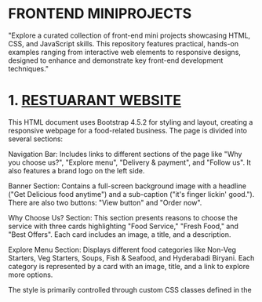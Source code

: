 # FRONTEND MINIPROJECTS
"Explore a curated collection of front-end mini projects showcasing HTML, CSS, and JavaScript skills. This repository features practical, hands-on examples ranging from interactive web elements to responsive designs, designed to enhance and demonstrate key front-end development techniques."

# 1.  [RESTUARANT WEBSITE](https://github.com/venkateshyelisetti21/FRONTEND-MINIPROJECTS/tree/main/Restuarant-Website)
This HTML document uses Bootstrap 4.5.2 for styling and layout, creating a responsive webpage for a food-related business. The page is divided into several sections:

Navigation Bar: Includes links to different sections of the page like "Why you choose us?", "Explore menu", "Delivery & payment", and "Follow us". It also features a brand logo on the left side.

Banner Section: Contains a full-screen background image with a headline ("Get Delicious food anytime") and a sub-caption ("it's finger lickin' good."). There are also two buttons: "View button" and "Order now".

Why Choose Us? Section: This section presents reasons to choose the service with three cards highlighting "Food Service," "Fresh Food," and "Best Offers". Each card includes an image, a title, and a description.

Explore Menu Section: Displays different food categories like Non-Veg Starters, Veg Starters, Soups, Fish & Seafood, and Hyderabadi Biryani. Each category is represented by a card with an image, title, and a link to explore more options.

The style is primarily controlled through custom CSS classes defined in the <style> block. The page is designed to be visually appealing with a modern layout and a focus on responsive design, ensuring it looks good on various devices.


# 2.  [ECOMMERCE WEBSITE](https://github.com/venkateshyelisetti21/FRONTEND-MINIPROJECTS/tree/main/Ecommerce-website)
Building an E-Commerce Static Front-End Website Using HTML and CSS
In today's digital age, creating a compelling and user-friendly e-commerce website is essential for any business looking to thrive online. For this project, I developed a static front-end e-commerce website using HTML and CSS. This approach allowed me to focus on the core aspects of web design and user interface without the complexities of server-side programming or dynamic content generation. Below, I’ll walk you through the key elements of the project, including the design process, features, and technologies used.

### Project Overview
The objective of this project was to design a visually appealing and functional static e-commerce website that showcases products, facilitates user navigation, and enhances the overall shopping experience. While the website is static, it simulates the essential features of a full-fledged e-commerce site, including product listings, a shopping cart, and a checkout process.

### Design and Development Process
Planning and Wireframing

The initial phase involved planning the website’s structure and layout. I created wireframes to outline the essential components of the site, including the homepage, product pages, and shopping cart. These wireframes served as a blueprint for the design and ensured that all key elements were included in the final design.

### HTML Structure

Using HTML, I built the foundational structure of the website. The HTML code defines the layout and content of the site, including headings, paragraphs, images, and links. I organized the content into semantic sections to enhance readability and maintainability. Key HTML elements included:

Header: Contains the site logo, navigation menu, and search bar.
Homepage: Features a hero section with promotional banners, product categories, and featured products.
Product Pages: Display individual product details, including images, descriptions, prices, and “Add to Cart” buttons.
Shopping Cart: Shows a summary of selected items, their quantities, and total price.
Footer: Includes additional navigation links, contact information, and social media icons.
CSS Styling

CSS was used to style the HTML elements and create a visually appealing design. I focused on achieving a clean and modern look that aligns with contemporary e-commerce trends. The key CSS aspects included:

Layout and Positioning: Utilized CSS Flexbox and Grid to create responsive and adaptive layouts. This ensures that the website looks great on all devices, from desktops to mobile phones.
Typography: Chose modern and legible fonts to enhance readability and create a professional appearance.
Color Scheme: Selected a cohesive color palette that reflects the brand’s identity and creates a pleasant visual experience.
Buttons and Links: Styled interactive elements such as buttons and links to be visually distinct and user-friendly. Hover effects were added to improve interactivity.
Product Images: Ensured that product images are responsive and properly aligned to maintain consistency across different screen sizes.
Responsive Design

To ensure that the website is accessible and functional on various devices, I implemented responsive design principles using CSS media queries. This approach allows the site to adapt to different screen sizes and orientations, providing an optimal viewing experience for users.

### Testing and Optimization

Thorough testing was conducted to identify and resolve any issues related to layout, functionality, or performance. I tested the website on multiple devices and browsers to ensure compatibility and responsiveness. Additionally, I optimized the site’s performance by minimizing CSS file sizes and optimizing images to reduce load times.

### Key Features
Homepage Design

The homepage serves as the entry point to the site and is designed to capture users’ attention with visually appealing elements. It includes a hero section with high-quality images and promotional banners that highlight current sales or new arrivals. Below the hero section, users can browse product categories and view featured products.

### Product Listings

Each product page displays detailed information about individual products, including high-resolution images, descriptions, prices, and customer reviews. The “Add to Cart” button allows users to easily add items to their shopping cart.

### Shopping Cart

The shopping cart provides users with an overview of their selected items, including product names, quantities, prices, and the total amount. Users can modify quantities or remove items from the cart before proceeding to the checkout process.

### Navigation and Usability

The navigation menu is designed to be intuitive and user-friendly, providing easy access to key sections of the site, such as product categories, the shopping cart, and user account settings. The search bar allows users to quickly find specific products.

### Footer Information

The footer includes essential information such as contact details, additional navigation links, and social media icons. This ensures that users have access to important information and can connect with the brand through various channels.

### Conclusion
Developing this static e-commerce website using HTML and CSS has been an enriching experience, allowing me to apply my front-end development skills in a practical context. The project highlights the importance of a well-structured layout, responsive design, and user-friendly interface in creating an effective online shopping experience.

While this website is static, the principles and techniques applied can be extended to dynamic e-commerce sites with additional functionality and back-end integration. The skills acquired through this project will serve as a foundation for future development endeavors and contribute to my growth as a front-end developer.

# 3.  [LIGHT SWITCH ON-OFF WEBSITE](https://github.com/venkateshyelisetti21/FRONTEND-MINIPROJECTS/tree/main/LightSwitch-ON-OFF)
The core functionality of this web page is to simulate a light switch that toggles a light bulb on and off, along with a corresponding visual change to a cat image. Below is a detailed description of the key components and functionality:

### HTML Structure
The HTML structure begins with the necessary <head> tags, where external stylesheets and scripts are linked. These include Bootstrap’s CSS and JavaScript, jQuery, and Popper.js, which are essential for responsive design and user interaction.

The <body> of the document contains the primary content and styling information. A <style> tag within the body defines custom CSS for the webpage, setting the tone for the dark background (dark-bg class) and designing elements like buttons and images.

### CSS Styling
Custom CSS is employed to style various elements such as:

Background and Layout: The .dark-bg class provides a dark background color for the page, enhancing the visual contrast with the bright bulb and cat images.
Images: The .bulb-image and .cat-image classes define specific widths for the images displayed on the page, ensuring they are consistently sized.
Switch Board: The .switch-board class defines the background color, size, and padding for the switch panel, which houses the buttons and status message. This panel has rounded corners for a modern look.
Buttons: The buttons are styled with specific dimensions, colors, and fonts. The on-switch and off-switch classes ensure that the buttons are easily distinguishable, with color changes that signify their active status.
JavaScript Functionality
The interactivity of the webpage is managed through JavaScript functions that respond to user actions:

### Switch Off (switchOff function):

Changes the bulb image to depict a bulb that is turned off.
Updates the cat image to show the cat with closed eyes, indicating a response to the light being turned off.
Changes the text of the switch status to "Switched Off."
Modifies the background color of the buttons, making the "OFF" button appear active (light grey) and the "ON" button appear ready to be clicked (green).
Switch On (switchOn function):

Changes the bulb image back to one that shows the bulb turned on.
Restores the original cat image with open eyes, indicating that the light is on.
Updates the switch status text to "Switched On."
Alters the button colors, making the "ON" button appear active (light grey) and the "OFF" button appear inactive (red).
Interaction and User Experience
When the user clicks the "ON" or "OFF" buttons, the JavaScript functions execute and update the content dynamically, providing immediate visual feedback. The button colors and images change, giving a sense of control over the simulated light bulb, and the text content updates to reflect the current state of the bulb.

### External Resources
The code references images hosted on a cloud platform for the bulb and cat visuals. These images change based on the user's interactions with the switches.

### Conclusion
Overall, the code demonstrates an effective use of HTML, CSS, and JavaScript to create an interactive web page that responds to user input. Bootstrap enhances the visual appeal and responsiveness of the design, while the custom JavaScript ensures the webpage is engaging and dynamic. This code could serve as a learning example for beginners or as a basis for more complex interactive web applications.

# 4. [COLOR PICKER](https://github.com/venkateshyelisetti21/FRONTEND-MINIPROJECTS/tree/main/Color%20Picker)

### HTML Structure
The HTML document begins with the <!DOCTYPE html> declaration, which defines the document type and version. The html tag encapsulates the entire document, which includes two main sections: the head and the body.

### Head Section
The head section contains links to external resources:

Bootstrap CSS: A link to the Bootstrap framework’s CSS file is provided via a CDN (Content Delivery Network). Bootstrap is a popular CSS framework that offers pre-designed components and styles to ensure a responsive and consistent design across devices.

jQuery and Bootstrap JS: The section includes jQuery and Bootstrap's JavaScript files, which are also loaded via CDN. These scripts provide functionality for dynamic behavior and interactivity. jQuery is a widely used JavaScript library that simplifies DOM manipulation, event handling, and AJAX interactions. Bootstrap’s JavaScript components require jQuery to function.

### Body Section
The body of the document contains a style block with custom CSS and the main content wrapped within the container div.

### Custom CSS
.bg: A class defining a white background and full viewport height (100vh) for the main content section.
.heading: Sets the font family to "Roboto" for the heading element.
.button1, .button2, .button3, .button4: These classes define the style for the four buttons, including padding, border-radius, background colors, and text colors. Each button has a different background color corresponding to the color it will apply when clicked.
.color-para-bg: Defines the background color as black with white text, rounded corners, and bold, medium-sized text for the paragraph that displays the selected background color.
.span-color: A class that sets the text color to a light blue shade.
Main Content
The content is wrapped inside a container div that uses Bootstrap's grid system. The layout centers the main content horizontally on the page using two col classes, with the central column occupying six out of twelve grid spaces (col-lg-6).

Heading: A centered heading with the text "Color Picker" styled by the .heading class.
Buttons: Four buttons are displayed below the heading. Each button has an onclick event that triggers a corresponding JavaScript function to change the background color.
Paragraph: Below the buttons, a paragraph displays the current background color. The paragraph uses the .color-para-bg class for styling, and the color code is displayed inside a span element with the id of "spanName".
JavaScript
The script is linked externally and contains four functions—buttn1(), buttn2(), buttn3(), and buttn4()—each corresponding to a button.

Event Handling: When a button is clicked, its respective function is triggered.
DOM Manipulation: The background color of the div with the id "background" is changed, and the color code is updated in the span element with the id "spanName".
Each function updates the backgroundColor of the bg element and the textContent of the spanName element to match the selected color.

### Conclusion
This code provides a clean and straightforward user interface where users can interactively change the background color of a webpage section by clicking on buttons. The use of Bootstrap ensures that the design is responsive, while custom CSS and JavaScript enable the interactive functionality.


# 5. [COUNTER APPLICATION](https://github.com/venkateshyelisetti21/FRONTEND-MINIPROJECTS/tree/main/Counter%20Application)

The application utilizes HTML for the structure, CSS for styling, and JavaScript for the interactivity. Additionally, the Bootstrap framework is integrated for basic layout and responsiveness.

### HTML Structure
The HTML file begins with the <!DOCTYPE html> declaration, ensuring that the document is recognized as HTML5. The <head> section includes links to external resources, specifically Bootstrap and jQuery libraries. Bootstrap is used for styling and layout management, while jQuery facilitates easy DOM manipulation and event handling.

Inside the <body> tag, custom CSS is defined to style specific elements of the application. The CSS styles define the background color, text alignment, font properties, and button styles. The primary container of the application, represented by the div element with the class bg-container, is centrally aligned using Bootstrap's flexbox utilities (d-flex, flex-column, justify-content-center, text-center), ensuring that the content is vertically and horizontally centered within the viewport.

The application features a heading (Counter), a paragraph element (<p>) to display the counter value, and three buttons (DECREASE, RESET, INCREASE). These buttons trigger the corresponding JavaScript functions (onDecrement, onReset, onIncrement) when clicked.

### JavaScript Interactivity
The interactivity of the counter application is handled through JavaScript, which is linked in the HTML via an external script file, Counter-application.js. This script contains three primary functions that control the behavior of the counter:

onIncrement(): This function is executed when the "INCREASE" button is clicked. It retrieves the current counter value from the counterValue element, converts it to an integer, increments it by one, and updates the displayed value. Additionally, the text color of the counter changes based on the value: green for positive numbers, red for negative, and black for zero. This visual feedback enhances user experience by immediately conveying whether the counter is positive, negative, or neutral.

onDecrement(): Triggered by the "DECREASE" button, this function behaves similarly to onIncrement(), but it decreases the counter value by one. The color of the counter is also updated according to the value.

onReset(): When the "RESET" button is clicked, this function resets the counter value to zero and changes the text color back to black, indicating a neutral state.

User Experience and Functionality
This counter application is designed to be intuitive and user-friendly. The minimalist design, coupled with color-coded feedback, makes it easy for users to understand the current state of the counter. The buttons are clearly labeled, and their functionality is straightforward, ensuring that users can interact with the counter without any confusion.

The use of Bootstrap ensures that the application is responsive, meaning it will display correctly on various devices and screen sizes. The CSS customizations align with the overall design, providing a consistent look and feel.

In conclusion, this counter application serves as a fundamental example of how HTML, CSS, and JavaScript can be combined to create interactive web applications. It effectively demonstrates the power of JavaScript in manipulating the DOM and providing real-time feedback to users, all within a clean and responsive interface facilitated by Bootstrap.


# 6.   [GUESSING NUMBER GAME](https://github.com/venkateshyelisetti21/FRONTEND-MINIPROJECTS/tree/main/Guessing%20Number%20Game)

### Number Guessing Game: An Overview

This project is a simple yet engaging number-guessing game built with HTML, CSS, and JavaScript. The objective of the game is to guess a randomly generated number between 1 and 100. This game offers an interactive way for users to test their guessing skills, with immediate feedback provided for each guess. The project also leverages Bootstrap for responsive design, ensuring a user-friendly experience across different devices.

### HTML Structure

The HTML file is the foundation of the game’s structure. It includes references to Bootstrap's CSS and JS libraries for styling and interactivity. The document is organized into two main sections:

1. **Header Section**:
   - The `head` tag includes links to Bootstrap's CSS, jQuery, Popper.js, and Bootstrap's JavaScript. These libraries are crucial for ensuring that the game is responsive and interactive.

2. **Body Section**:
   - The `body` tag contains the game's user interface elements. The layout is structured using Bootstrap's grid system, ensuring that the game is displayed properly on all screen sizes.
   - The game is wrapped inside a `container-fluid` div with a `bg-container` class, setting the background color to blue and occupying the entire viewport height.
   - Inside this container, the first row presents an image related to the game, accompanied by a brief description encouraging the user to find the right number between 1 and 100.
   - The second row contains the main game interface, where the user interacts with the game. This includes a heading, an input field for the user's guess, a button to submit the guess, and a paragraph element to display the result.

### CSS Styling

The styling is handled within a `<style>` block in the `body` section, with custom classes used to enhance the game's visual appeal:

- **bg-container**: Sets the overall background color of the game to a light blue shade.
- **guess-game-img**: Ensures that the game-related image is responsive, filling the width of its container.
- **game-description**: Styles the game description with the Roboto font, setting the size, weight, and color to match the overall design theme.
- **guess-heading**: Defines the appearance of the game's main heading, including a bold font style and white color for better visibility against the blue background.
- **user-input**: Styles the input field where the user enters their guess, making it larger and more readable.
- **game-result**: Styles the result message that displays after each guess, ensuring it is clearly visible to the user.
- **check-guess**: Customizes the appearance of the button used to submit the user's guess, with rounded corners and padding for a modern look.

### JavaScript Logic

The core functionality of the game is implemented in the `guessing-game.js` script, which is referenced at the bottom of the HTML file. This script is responsible for generating the random number and evaluating the user's guesses.

1. **Variable Declarations**:
   - `gameResult`: Links to the DOM element where the result of the user's guess is displayed.
   - `userInput`: References the input field where the user enters their guess.
   - `randomNum`: Generates a random number between 1 and 100, which the user must guess.

2. **checkGuess() Function**:
   - This function is triggered when the user clicks the "Check" button. It reads the user's input, converts it to an integer, and compares it to the randomly generated number.
   - Based on the comparison, the function provides feedback:
     - If the guess is too high, the message "It's too High, Try again..." is displayed with a blue background.
     - If the guess is too low, the message "It's too Low, Try again..." is displayed with the same blue background.
     - If the guess is correct, a congratulatory message "Congrats! You got it..." is shown, with the background turning green.
     - If the input is invalid (e.g., non-numeric), an error message "Please provide valid Input" appears with a red background.

### Conclusion

This project serves as a practical example of how to combine HTML, CSS, and JavaScript to create an interactive web-based game. By leveraging Bootstrap for styling and responsiveness, it ensures a smooth user experience. The straightforward logic implemented in JavaScript makes it an excellent starting point for beginners looking to understand DOM manipulation and conditional statements in a fun and engaging way. This code can be further enhanced with additional features, such as keeping score or adding difficulty levels, making it a versatile template for more advanced projects.

# 7. [Like and Unlike Button](https://github.com/venkateshyelisetti21/FRONTEND-MINIPROJECTS/tree/main/Like%20and%20Unlike%20Button)

A simple interactive webpage that features a "like" button functionality, primarily implemented using HTML, CSS, and JavaScript, with the aid of Bootstrap for styling and Font Awesome for icons. The code is structured to create a responsive and visually appealing user interface that allows users to "like" an image of a puppy, which in turn alters the visual state of the webpage.

### HTML Structure
The HTML code starts with the <!DOCTYPE html> declaration, which defines the document as an HTML5 document. The <html> tag encloses the entire content of the webpage, followed by the <head> section, which includes meta-information, such as links to external stylesheets and scripts. The webpage imports Bootstrap from a CDN for responsive design and pre-built components, along with jQuery, Popper.js, and Bootstrap’s JavaScript for interactive features. Additionally, Font Awesome is included to provide access to a variety of icons, specifically the "thumbs-up" icon used in this case.

Within the <body> tag, the structure includes an image element (<img>) and a button, both of which are the key elements of the interactive feature. The image is sourced from a URL and is assigned the class puppy-image and an ID puppyImage. The class ensures that the image's width is set to 100%, making it responsive.

The div element that follows contains the interactive elements, which are aligned centrally on the webpage using Bootstrap's d-flex, flex-row, and justify-content-center classes. The fa-thumbs-up icon, provided by Font Awesome, is used as a visual indicator of the "like" action and is followed by a button element labeled "Like". Both the icon and the button have their unique IDs (likeIcon and likeButton respectively), which are referenced in the JavaScript to manage their behavior.

### CSS Styling
The embedded CSS, found in the <style> block or external stylesheet, dictates the appearance of the image and interactive elements. The puppy-image class ensures that the image scales appropriately within its container by setting its width to 100%. The like-icon class sets the initial color of the icon to a muted shade (#cbd2d9) and defines its size as 40px to ensure it is easily visible.

The like-button class styles the button with a muted background color (#cbd2d9), text color (#9aa5b1), and additional attributes like font size, button dimensions, and rounded corners, creating a consistent and modern appearance in line with typical Bootstrap buttons.

### JavaScript Functionality
The JavaScript code introduces interactivity to the webpage. It begins by selecting the relevant DOM elements (likeButtonElement, likeIconElement, and puppyImage) using getElementById. A boolean variable, isLiked, is initialized to false to track the state of the "like" feature.

The onClickLikeButton function is the core of the interactivity. When the button is clicked, the function checks the current state of isLiked. If isLiked is false, indicating that the image has not been liked, the function changes the image source to a different image (a "liked" puppy image) and updates the icon and button colors to a highlighted shade (#0967d2). The isLiked variable is then set to true. If the image is already liked (isLiked is true), the function reverts the image, icon, and button colors to their original states and sets isLiked back to false.

### Conclusion
Overall, this code effectively combines HTML, CSS, and JavaScript to create an interactive and responsive webpage. The use of external libraries like Bootstrap and Font Awesome simplifies styling and iconography, while the JavaScript function adds dynamic behavior, making the webpage both functional and aesthetically pleasing.


# 8. [Season Switch Dynamic Website](https://github.com/venkateshyelisetti21/FRONTEND-MINIPROJECTS/tree/main/Season%20switch)

A dynamic web page that allows users to switch between different seasonal images (Spring, Summer, Autumn, and Winter) by clicking on corresponding buttons. The implementation utilizes a combination of HTML, CSS, and JavaScript, with Bootstrap incorporated for responsive design, ensuring that the layout adapts seamlessly across various screen sizes.

### HTML Structure
The HTML structure starts with the standard <!DOCTYPE html> declaration, followed by the <html> tag that encloses the entire document. Inside the <head> section, Bootstrap’s CSS and JavaScript files are linked via CDN to provide responsive design and utility classes. The JavaScript libraries, including jQuery, Popper.js, and Bootstrap’s JS, are essential for handling the responsive behaviors and the dynamic functionality provided by the buttons.

The <body> section houses the primary content of the webpage. Two img tags are defined, each displaying a different image based on the screen size. The first image (smallBg) is displayed on smaller screens (d-inline d-md-none), while the second image (largeBg) is shown on larger screens (d-none d-md-inline). Both images are initially set to display a generic image representing all four seasons.

Below the images, a div element is used to contain the buttons. The d-flex flex-row justify-content-center mt-4 classes from Bootstrap are used to align the buttons centrally within a flexbox layout, ensuring a neat and orderly appearance. The buttons, each corresponding to a different season, have unique classes assigned that are used for styling purposes. The onclick attribute in each button triggers a JavaScript function when the button is clicked.

### CSS Styling
The CSS defined in the <style> section of the document controls the appearance of the images and buttons. The .season-image class sets the images to occupy the full width of their container and a height of 85% of the viewport height, ensuring that the images are large and prominent on the page.

The buttons are styled with a consistent design, defined by the .button class. This class sets the button dimensions, font style, background color, and rounded corners, giving the buttons a modern and uniform look. Each season’s button has a unique background color, defined by additional classes (.spring-button, .summer-button, .autumn-button, .winter-button), which visually distinguishes them according to their corresponding season.

### JavaScript Functionality
The interactivity of the webpage is powered by the JavaScript code in the season-switch.js file. The script begins by selecting the two image elements (smallBg and largeBg) using getElementById, storing them in variables smallImg and largeImg. It then defines several variables, each holding the URL of a seasonal image in two resolutions: one for small screens and one for medium screens.

The core functionality is provided by four functions: springSeason, summerSeason, autumnSeason, and winterSeason. Each function updates the src attributes of the smallImg and largeImg elements with the URLs of the corresponding seasonal images. For example, when the "Spring" button is clicked, the springSeason function changes the image displayed to the spring images, one for small screens and one for larger screens. Similarly, clicking on the "Summer," "Autumn," or "Winter" buttons will call the respective functions, updating the images to those representing the selected season.

### Conclusion
This code offers an elegant solution for displaying seasonal images based on user input. By combining the power of HTML for structure, CSS for styling, and JavaScript for dynamic behavior, the webpage is both visually appealing and highly interactive. The use of Bootstrap ensures that the layout is responsive, providing a consistent user experience across different devices. Overall, the implementation demonstrates a well-structured approach to creating a user-friendly and engaging web application.


# 9. [Addition Game](https://github.com/venkateshyelisetti21/FRONTEND-MINIPROJECTS/tree/main/Addition%20Game)

A simple and interactive addition game built using HTML, CSS, and JavaScript. The primary purpose of the game is to engage users in practicing basic arithmetic by summing two randomly generated numbers. It includes a user interface designed with Bootstrap for styling, and JavaScript for functionality, ensuring a seamless user experience.

### Structure and Layout
The game is structured using standard HTML elements. The <!DOCTYPE html> declaration defines the document type and ensures compatibility across different browsers. The HTML document is divided into three main sections: the head, body, and embedded scripts.

### Head Section
The head section of the HTML file includes references to external CSS and JavaScript libraries. It links to Bootstrap for styling (bootstrap.min.css) and also includes jQuery, Popper.js, and Bootstrap’s JavaScript files for handling interactivity and responsiveness. Additionally, a custom stylesheet (style.css) is linked to apply specific styles unique to this application.

### Body Section
The body section contains the main content of the game. The layout centers the game elements using Bootstrap's text-center class, ensuring a visually appealing and user-friendly interface.

Image Display: The game begins with an image loaded from an external URL, adding a visual element to engage users. The image is styled with a defined width and height using a custom class .image.

Game Interface: The core of the game is contained within a div with the class bg-container, which has padding applied to provide spacing. The interface includes:

Two span elements to display the randomly generated numbers (firstNumber and secondNumber).
An operator (+) displayed between the numbers, indicating that the user should add them.
An input field where the user can enter their answer (userInput), styled with a .user-input class to make it visually consistent with the rest of the interface.
Buttons: Two buttons are provided:

The "Check" button (checkButton), which triggers the function to validate the user’s input against the correct sum.
The "Restart" button (restartButton), which resets the game with new random numbers, clearing any previous input and result.
Result Display: A p element (gameResult) is used to display feedback based on the user's answer. It changes dynamically depending on whether the user's input is correct or incorrect.

### JavaScript Functionality
The JavaScript code embedded in the script.js file handles the game’s interactivity:

Set Function: The set() function is invoked when the user clicks the "Check" button. It retrieves the numbers displayed on the screen, calculates their sum, and compares it with the user’s input. If the input is correct, it updates the gameResult with a congratulatory message and changes the background color to green. If incorrect, it prompts the user to try again, with a blue background color indicating an error.

Reset Function: The reset() function generates two new random numbers when the "Restart" button is clicked. These numbers are displayed in the designated span elements, and the input field and result message are cleared, allowing the user to start a new round of the game.

### Styling
The CSS embedded within the <style> block provides a consistent and appealing look to the game interface. It ensures that elements such as the numbers, input field, and result message are visually distinct and aligned with the overall design theme.

### Conclusion
This code effectively demonstrates a simple yet interactive way to create an addition game using HTML, CSS, and JavaScript. It provides a user-friendly interface, leveraging Bootstrap for styling, and ensures an engaging experience through dynamic feedback. The game is not only a tool for practicing basic arithmetic but also serves as a foundation for understanding how web-based interactive applications can be built and styled.


# 10. [BUTTON MAKER](https://github.com/venkateshyelisetti21/FRONTEND-MINIPROJECTS/tree/main/Button%20Maker)

A simple web-based application for customizing the properties of a button using Bootstrap for layout and styling. The application allows users to change various attributes of a button, such as background color, font color, font size, font weight, padding, and border radius. This interactive feature makes it useful for web developers or designers to quickly prototype button styles and see them reflected in real-time.

### HTML Structure
The HTML document is structured using standard semantic elements such as `<!DOCTYPE html>` to define the document type. It links to external stylesheets and JavaScript libraries from Bootstrap, jQuery, and Popper.js, ensuring the functionality and styling provided by Bootstrap components. A custom stylesheet `style.css` is also linked, which contains additional styles.

The main content of the page is wrapped in a `<div>` with the class `button-maker-bg-container`, which provides the background gradient styling through the associated CSS. Inside this container, there are two main sections:
- **Form inputs**: The left side of the interface, inside a Bootstrap grid layout, contains input fields where users can specify button properties such as background color, font size, padding, etc. Each input field is labeled with a `<p>` tag, and the input boxes are simple text inputs that allow users to type values.
- **Button Preview**: The right side contains the button (`<button>`) labeled as "Custom Button," which will reflect the changes made by the user in the form inputs.

### Bootstrap and Styling
Bootstrap's grid system is used for the layout with classes like `col-12` and `col-md-6` to make the design responsive. The `p-4` and `bg-light` classes add padding and background color to the sections, respectively. The button is centrally aligned within its container, allowing for a clean, responsive layout. The CSS file provides additional styling, such as defining font properties (Roboto font), input label colors, and the gradient background of the container. These stylistic touches give the application a modern, professional look.

### JavaScript Functionality
In the `<script>` tag, the JavaScript logic controls the behavior of the button. Each input element is referenced using `document.getElementById()`, allowing the program to retrieve user input when the "Apply" button is clicked. The `onApplyProperties()` function is triggered upon clicking this button and extracts the values entered by the user. The JavaScript then applies these values to the `customButton` by directly modifying its inline CSS styles (e.g., `customButton.style.backgroundColor = bgColorValue`).

However, there are a few errors in the script:
1. **Misspelled Variables**: The script contains several typos in variable names. For example, `fontColorVlaue`, `fontSizeVlaue`, and others should be corrected to `fontColorValue`, `fontSizeValue`, and so on.
2. **Missing Style Assignments**: The code currently only changes the background color of the button. Additional lines of code should be added to handle other properties such as font color, size, weight, padding, and border radius by assigning the respective style properties of the `customButton`.

### Conclusion
This code provides a functional, responsive button customizer using a combination of HTML, CSS, Bootstrap, and JavaScript. It can be used in real-time prototyping of button styles. Minor corrections in the JavaScript and CSS can improve functionality, making this a robust tool for developers and designers.


# 11. [RANDOM COLOR GENERATOR](https://github.com/venkateshyelisetti21/FRONTEND-MINIPROJECTS/tree/main/Random%20Color%20Generator)
A simple yet effective web application that changes the background color of a container when a button is clicked. It utilizes a combination of HTML for structure, CSS for styling, and JavaScript for interactivity. Additionally, the code incorporates the Bootstrap framework to enhance the design with responsive features and some predefined styles.

Breakdown of the Components:
1. HTML Structure:
The <!DOCTYPE html> declaration specifies that this document is an HTML5 document. The html tag encloses the entire structure, while the head tag contains metadata and external references for stylesheets and scripts. Inside the head section, Bootstrap's CSS and JavaScript libraries are linked using external CDN URLs. Bootstrap's CSS is used to simplify and enhance the visual presentation, and its JavaScript components, such as Popper.js, provide additional functionalities like tooltips and modals.

The <body> tag contains the main content of the page:

A container-fluid div element is used from Bootstrap to ensure full-width responsiveness. It contains:
A heading that prompts the user to "Click the below button to change color."
A button that triggers the JavaScript function generateColor() when clicked. The button is styled to have a rounded appearance and custom background color.
Below the button, there is another <div> element with the class bg-container, serving as the container whose background color will change dynamically. The id attribute for this div is randomColor, allowing it to be accessed by JavaScript for manipulation.

2. CSS Styling:
A separate CSS file, style.css, is linked for custom styling. The CSS defines specific styles for the heading, button, and the background container.

Heading: The font-family is set to "Open Sans", giving the text a clean, modern look.
Button: The button has a white font color and a custom background color (#0967d2), making it visually distinct. The button dimensions are set to 150px width and 40px height, with border radius set to 25px for rounded edges, making the button more visually appealing. It also has a margin of 15px to separate it from other elements.
Background Container: The bg-container class defines a height of 100vh, ensuring that the container spans the entire viewport height. This element will have its background color dynamically updated through JavaScript.
3. JavaScript Functionality:
The script.js file contains the core JavaScript logic that powers the interactivity of the page. The JavaScript functionality is straightforward and well-structured:

Array of Colors: A variable bgColorsArray is defined, which stores a list of eight hex color codes. These are the potential colors that can be applied to the background container.

Accessing the Container: The randomColor variable stores a reference to the randomColor element using document.getElementById(). This allows for dynamic manipulation of the element's properties, such as its backgroundColor.

Generate Random Color: The function generateColor() is called when the button is clicked. Inside this function:

A random number is generated using Math.random() and Math.floor() to ensure the number is between 0 and 7, corresponding to the indices of the bgColorsArray.
The background color of the randomColor container is updated by assigning one of the random colors from the array based on the randomly generated index.
4. Interactive Behavior:
When the user clicks the button, the JavaScript function is triggered, selecting a random color from the predefined array and applying it to the randomColor div's background. This gives the page an interactive, dynamic feel, allowing users to engage with it in a playful manner.

Key Technologies:
HTML5 provides the basic structure of the webpage.
CSS is used for custom styles, enhancing the visual appeal and layout.
Bootstrap is leveraged to create a responsive and mobile-friendly design, offering a consistent and professional look.
JavaScript handles the dynamic behavior, allowing users to interact with the page and see instant visual changes.
In summary, the code effectively demonstrates how to combine HTML, CSS, and JavaScript to create an interactive, visually appealing web application. By using a combination of modern web development technologies like Bootstrap and JavaScript, the functionality and user experience are both enhanced.


# 12. [COUNTER APPLICATION](https://github.com/venkateshyelisetti21/FRONTEND-MINIPROJECTS/tree/main/Counter%20Application)

The application utilizes HTML for the structure, CSS for styling, and JavaScript for the interactivity. Additionally, the Bootstrap framework is integrated for basic layout and responsiveness.

### HTML Structure
The HTML file begins with the <!DOCTYPE html> declaration, ensuring that the document is recognized as HTML5. The <head> section includes links to external resources, specifically Bootstrap and jQuery libraries. Bootstrap is used for styling and layout management, while jQuery facilitates easy DOM manipulation and event handling.

Inside the <body> tag, custom CSS is defined to style specific elements of the application. The CSS styles define the background color, text alignment, font properties, and button styles. The primary container of the application, represented by the div element with the class bg-container, is centrally aligned using Bootstrap's flexbox utilities (d-flex, flex-column, justify-content-center, text-center), ensuring that the content is vertically and horizontally centered within the viewport.

The application features a heading (Counter), a paragraph element (<p>) to display the counter value, and three buttons (DECREASE, RESET, INCREASE). These buttons trigger the corresponding JavaScript functions (onDecrement, onReset, onIncrement) when clicked.

### JavaScript Interactivity
The interactivity of the counter application is handled through JavaScript, which is linked in the HTML via an external script file, Counter-application.js. This script contains three primary functions that control the behavior of the counter:

onIncrement(): This function is executed when the "INCREASE" button is clicked. It retrieves the current counter value from the counterValue element, converts it to an integer, increments it by one, and updates the displayed value. Additionally, the text color of the counter changes based on the value: green for positive numbers, red for negative, and black for zero. This visual feedback enhances user experience by immediately conveying whether the counter is positive, negative, or neutral.

onDecrement(): Triggered by the "DECREASE" button, this function behaves similarly to onIncrement(), but it decreases the counter value by one. The color of the counter is also updated according to the value.

onReset(): When the "RESET" button is clicked, this function resets the counter value to zero and changes the text color back to black, indicating a neutral state.

### User Experience and Functionality
This counter application is designed to be intuitive and user-friendly. The minimalist design, coupled with color-coded feedback, makes it easy for users to understand the current state of the counter. The buttons are clearly labeled, and their functionality is straightforward, ensuring that users can interact with the counter without any confusion.

The use of Bootstrap ensures that the application is responsive, meaning it will display correctly on various devices and screen sizes. The CSS customizations align with the overall design, providing a consistent look and feel.

In conclusion, this counter application serves as a fundamental example of how HTML, CSS, and JavaScript can be combined to create interactive web applications. It effectively demonstrates the power of JavaScript in manipulating the DOM and providing real-time feedback to users, all within a clean and responsive interface facilitated by Bootstrap.


# 13. [MOVIE REVIEWS](https://github.com/venkateshyelisetti21/FRONTEND-MINIPROJECTS/tree/main/Movie%20Reviews)

A movie review web application built using HTML, CSS, and JavaScript. The functionality allows users to input a movie title and write a review, which is then displayed on the same page dynamically. The design of the page is styled using Bootstrap for layout and custom CSS for additional styling.

### HTML Structure:
The HTML document is structured into three main sections:
1. **Head**: 
   - External resources such as Bootstrap CSS and JS libraries, jQuery, and Popper.js are included in the head section to style and make the webpage responsive.
   - A link to the custom CSS file (`style.css`) is provided to apply specific styling defined for the project.
   
2. **Body**:
   - The body contains a `container` class to center the content and add padding at the top (`pt-4`).
   - The main heading (`Movies Reviews`) is defined inside a `row` and `col-12` grid system, which Bootstrap uses to organize the layout.
   - An input form is designed with fields for the movie title (input type `text`) and a review (a `textarea`). These fields allow the user to enter data.
   - A button (`Add`) is provided, and when clicked, it triggers the JavaScript function to display the movie review below the input fields.
   - Below the form, the `reviewsContainer` div is used to dynamically display the submitted reviews.
   - The JavaScript (`script.js`) file is loaded at the end of the body for dynamic functionality.

### CSS Styling:
Custom CSS is applied to enhance the appearance and user experience:
- **.reviews-heading**: Styles the main heading with a larger font size (36px), bold weight (700), and a dark color (`#2d3a35`) to make it prominent.
- **.input-label**: This class is applied to the labels (`MOVIE TITLE` and `YOUR REVIEW`). It sets the text color to a grayish hue (`#7b8794`), adjusts font size to 12px, and adds margin for spacing.
- **.title-input**: Styles the input field for the movie title, giving it a border (`1px solid #cbd2d9`), padding for internal spacing (`padding-left: 12px`), and a subtle border radius for rounded corners.
- **.review-textarea**: Similar to the title input field, the textarea is styled with borders, padding, and a rounded design, providing a consistent look and feel.
- **.movie-title**: Applied to the dynamically created movie title headings for each review. The font size is set to 18px, and it is bolded to stand out from the review content.

### JavaScript Functionality:
The core functionality is implemented in the JavaScript file (`script.js`), which handles user input and dynamically updates the DOM to display the review.

1. **Element References**:
   - The `getElementById()` method is used to reference the input elements (`titleInput`, `reviewTextarea`) and the button (`addButton`), as well as the container where the reviews will be displayed (`reviewsContainer`).

2. **Button Click Handler**:
   - An `onclick` event is attached to the "Add" button. When the user clicks the button, the function is triggered to process the input:
     - It retrieves the values from the movie title input (`titleInput.value`) and the review textarea (`reviewTextarea.value`).
     - If the movie title is empty, an alert prompts the user to enter a movie name, preventing an empty submission.
     - If both fields are filled, the function creates new DOM elements to display the review: 
       - A `h1` element for the movie title, styled with the `movie-title` class.
       - A `p` element for the review content.
       - A `hr` element to separate each review visually.
     - These elements are appended to the `reviewsContainer`, and the input fields are cleared after submission for ease of entering new reviews.

### Bootstrap Integration:
Bootstrap’s grid system and layout utilities (such as `container`, `row`, `col-12`, `d-flex`, `justify-content-end`, `btn`, and `btn-primary`) are used to handle responsive design and alignment. This helps avoid custom layout code and ensures that the page adjusts properly on different screen sizes.

### Conclusion:
The project provides a simple yet functional movie review application. It allows users to input movie titles and reviews and dynamically displays them using JavaScript. The combination of Bootstrap for responsive layout, custom CSS for personalized styling, and JavaScript for interactivity makes this project both user-friendly and visually appealing. The logic for handling inputs and dynamically updating the DOM ensures a seamless user experience.


# 14. [SPLICE PLAYGROUND](https://github.com/venkateshyelisetti21/FRONTEND-MINIPROJECTS/tree/main/SPLICE%20PLAYGROUND)

It is an interactive web application that allows users to manipulate an array using the `splice()` method in JavaScript. It offers a user-friendly interface for specifying the start index, the number of elements to delete, and optionally, the new item to be added at the specified index. This makes the array manipulation process more intuitive, especially for users unfamiliar with the intricacies of JavaScript’s array methods.

### Structure Overview:
1. **HTML Structure**: 
   The HTML document starts with the inclusion of Bootstrap's CSS and JS libraries, jQuery, Popper.js, and FontAwesome, providing a modern and responsive look to the application. The form layout is defined within a Bootstrap container. The user interface is neatly organized into three columns where users can input the starting index (`startIndex`), the number of elements to delete (`deleteCount`), and the item to add (`itemToAdd`). Once the user provides the necessary inputs, they can trigger the array modification by clicking the "Splice" button. The result is then displayed dynamically in a separate section labeled "Updated Array."

2. **JavaScript Functionality**:
   The script provides the logic for handling the array modification when the user clicks the "Splice" button. The script initializes with an array `myArray = [1,2,3,4,5,6]` that can be modified according to user inputs.

   The key operations are:
   - **Retrieving User Inputs**: JavaScript captures the values entered by the user for the `startIndex`, `deleteCount`, and `itemToAdd` fields using `document.getElementById`.
   - **Conditional Input Handling**: If the `startIndex` field is empty, the user is prompted with an alert to provide it. The `deleteCount` defaults to 0 if left empty, ensuring that the user can choose to either delete elements or simply add an item at the specified index.
   - **Type Handling**: The `itemToAdd` field accepts both numbers and strings. The script checks if the input is a valid number using `isNaN()`. If it's a number, the input is parsed and treated as such before being passed to the `splice()` function. If not, it remains a string.
   - **Array Modification**: The `splice()` method alters the array in place, removing or adding elements based on the inputs. It then updates the content of the array in the HTML using `updatedArrayEl.textContent`.

3. **CSS Styling**:
   The custom styling in the `style.css` file enhances the appearance of the application. It utilizes the `Roboto` and `Bree Serif` fonts for a clean and modern look. Key elements like headings, labels, and input fields are styled to be visually distinct and responsive. The `.updated-array-container` has a light gray background to visually separate the array output from the input section, making the UI more engaging and readable.

### Conclusion:
This application serves as a practical tool for visualizing and interacting with JavaScript’s array `splice()` method. The implementation demonstrates a thoughtful combination of Bootstrap for responsive design, JavaScript for dynamic interaction, and custom CSS for aesthetic enhancements. By utilizing this tool, users can easily manipulate arrays, which is a critical skill in programming, particularly in front-end development. The design and functionality make it a useful educational resource for beginner developers learning about arrays and JavaScript.
